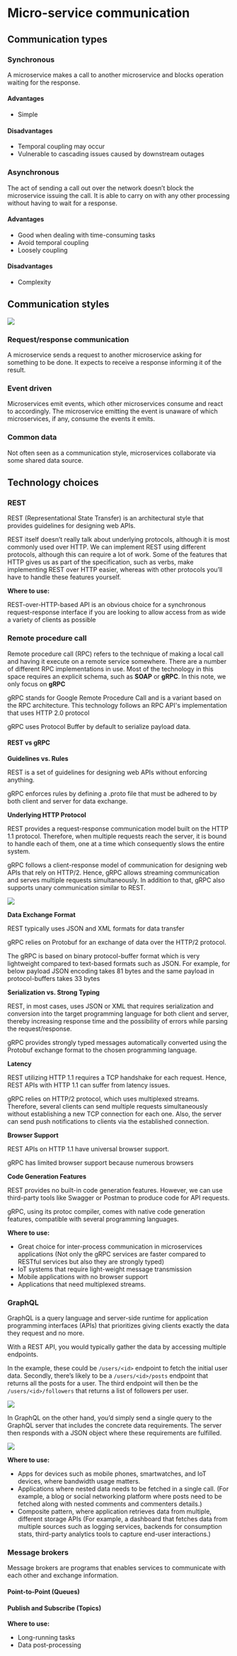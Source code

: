 # Micro-service communication

## Communication types

### Synchronous

A microservice makes a call to another microservice and blocks operation waiting for the response.

#### Advantages

- Simple

#### Disadvantages

- Temporal coupling may occur
- Vulnerable to cascading issues caused by downstream outages

### Asynchronous

The act of sending a call out over the network doesn’t block the microservice issuing the call. It is able to carry on with any other processing without having to wait for a response.

#### Advantages

- Good when dealing with time-consuming tasks
- Avoid temporal coupling
- Loosely coupling

#### Disadvantages

- Complexity

## Communication styles

![](../assets/images/distributed-system/microservice_communication_style.png)

### Request/response communication

A microservice sends a request to another microservice asking for something to be done. It expects to receive a response informing it of the result.

### Event driven

Microservices emit events, which other microservices consume and react to accordingly. The microservice emitting the event is unaware of which microservices, if any, consume the events it emits.

### Common data

Not often seen as a communication style, microservices collaborate via some shared data source.

## Technology choices

### REST

REST (Representational State Transfer) is an architectural style that provides guidelines for designing web APIs.

REST itself doesn’t really talk about underlying protocols, although it is most commonly used over HTTP.
We can implement REST using different protocols, although this can require a lot of work. Some of the features that HTTP gives us as part of the specification, such as verbs, make implementing REST over HTTP easier, whereas with other protocols you’ll have to handle these features yourself.

**Where to use:**

REST-over-HTTP-based API is an obvious choice for a synchronous request-response interface if you are looking to allow access from as wide a variety of clients as possible

### Remote procedure call

Remote procedure call (RPC) refers to the technique of making a local call and having it execute on a remote service somewhere. There are a number of different RPC implementations in use. Most of the technology in this space requires an explicit schema, such as **SOAP** or **gRPC**. In this note, we only focus on **gRPC**

gRPC stands for Google Remote Procedure Call and is a variant based on the RPC architecture. This technology follows an RPC API's implementation that uses HTTP 2.0 protocol

gRPC uses Protocol Buffer by default to serialize payload data.

#### REST vs gRPC

**Guidelines vs. Rules**

REST is a set of guidelines for designing web APIs without enforcing anything.

gRPC enforces rules by defining a .proto file that must be adhered to by both client and server for data exchange.

**Underlying HTTP Protocol**

REST provides a request-response communication model built on the HTTP 1.1 protocol. Therefore, when multiple requests reach the server, it is bound to handle each of them, one at a time which consequently slows the entire system.

gRPC follows a client-response model of communication for designing web APIs that rely on HTTP/2. Hence, gRPC allows streaming communication and serves multiple requests simultaneously. In addition to that, gRPC also supports unary communication similar to REST.

![](../assets/images/distributed-system/grpc_streamming_types.png)

**Data Exchange Format**

REST typically uses JSON and XML formats for data transfer

gRPC relies on Protobuf for an exchange of data over the HTTP/2 protocol.

The gRPC is based on binary protocol-buffer format which is very lightweight compared to text-based formats such as JSON.
For example, for below payload JSON encoding takes 81 bytes and the same payload in protocol-buffers takes 33 bytes

**Serialization vs. Strong Typing**

REST, in most cases, uses JSON or XML that requires serialization and conversion into the target programming language for both client and server, thereby increasing response time and the possibility of errors while parsing the request/response.

gRPC provides strongly typed messages automatically converted using the Protobuf exchange format to the chosen programming language.

**Latency**

REST utilizing HTTP 1.1 requires a TCP handshake for each request. Hence, REST APIs with HTTP 1.1 can suffer from latency issues.

gRPC relies on HTTP/2 protocol, which uses multiplexed streams. Therefore, several clients can send multiple requests simultaneously without establishing a new TCP connection for each one. Also, the server can send push notifications to clients via the established connection.

**Browser Support**

REST APIs on HTTP 1.1 have universal browser support.

gRPC has limited browser support because numerous browsers

**Code Generation Features**

REST provides no built-in code generation features. However, we can use third-party tools like Swagger or Postman to produce code for API requests.

gRPC, using its protoc compiler, comes with native code generation features, compatible with several programming languages.

**Where to use:**

- Great choice for inter-process communication in microservices applications (Not only the gRPC services are faster compared to RESTful services but also they are strongly typed)
- IoT systems that require light-weight message transmission
- Mobile applications with no browser support
- Applications that need multiplexed streams.

### GraphQL

GraphQL is a query language and server-side runtime for application programming interfaces (APIs) that prioritizes giving clients exactly the data they request and no more.

With a REST API, you would typically gather the data by accessing multiple endpoints.

In the example, these could be `/users/<id>` endpoint to fetch the initial user data.
Secondly, there’s likely to be a `/users/<id>/posts` endpoint that returns all the posts for a user.
The third endpoint will then be the `/users/<id>/followers` that returns a list of followers per user.

![](../assets/images/distributed-system/rest_vs_graphql.png)

In GraphQL on the other hand, you’d simply send a single query to the GraphQL server that includes the concrete data requirements. The server then responds with a JSON object where these requirements are fulfilled.

![](../assets/images/distributed-system/rest_vs_graphql_2.png)

**Where to use:**

- Apps for devices such as mobile phones, smartwatches, and IoT devices, where bandwidth usage matters.
- Applications where nested data needs to be fetched in a single call. (For example, a blog or social networking platform where posts need to be fetched along with nested comments and commenters details.)
- Composite pattern, where application retrieves data from multiple, different storage APIs (For example, a dashboard that fetches data from multiple sources such as logging services, backends for consumption stats, third-party analytics tools to capture end-user interactions.)

### Message brokers

Message brokers are programs that enables services to communicate with each other and exchange information.

#### Point-to-Point (Queues)

[](../assets/images/distributed-system/point_to_point.png)

#### Publish and Subscribe (Topics)

[](../assets/images/distributed-system/publish_and_subscribe.png)

**Where to use:**

- Long-running tasks
- Data post-processing

